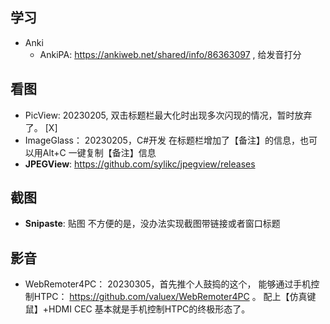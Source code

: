 ## 学习
* Anki
  - AnkiPA: https://ankiweb.net/shared/info/86363097 , 给发音打分

## 看图
* PicView: 20230205, 双击标题栏最大化时出现多次闪现的情况，暂时放弃了。 [X]
* ImageGlass： 20230205，C#开发 在标题栏增加了【备注】的信息，也可以用Alt+C 一键复制【备注】信息
* **JPEGView**: https://github.com/sylikc/jpegview/releases

## 截图
* **Snipaste**: 贴图
  不方便的是，没办法实现截图带链接或者窗口标题
## 影音
* WebRemoter4PC： 20230305，首先推个人鼓捣的这个， 能够通过手机控制HTPC： https://github.com/valuex/WebRemoter4PC 。 配上【仿真键鼠】+HDMI CEC 基本就是手机控制HTPC的终极形态了。  
